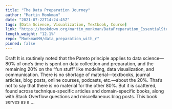 ```yaml
---
title: "The Data Preparation Journey"
author: "Martin Monkman"
date: "2021-07-22T14:24:45Z"
tags: [Data Science, Visualization, Textbook, Course]
link: "https://bookdown.org/martin_monkman/DataPreparation_EssentialSteps/"
length_weight: "12.1%"
repo: "MonkmanMH/data_preparation_with_r"
pinned: false
---
```


Draft It is routinely noted that the Pareto principle applies to data science—80% of one’s time is spent on data collection and preparation, and the remaining 20% on the “fun stuff” like modeling, data visualization, and communication. There is no shortage of material—textbooks, journal articles, blog posts, online courses, podcasts, etc.—about the 20%. That’s not to say that there is no material for the other 80%. But it is scattered, found across technique-specific articles and domain-specific books, along with Stack Overflow questions and miscellaneous blog posts. This book serves as a ...

